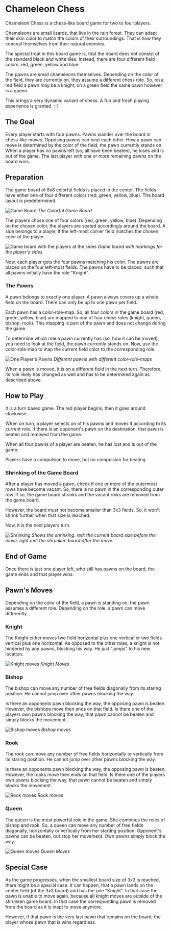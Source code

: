 # Chameleon Chess

Chameleon Chess is a chess-like board game for two to four players.

Chameleons are small lizards, that live in the rain forest. They can adapt their skin color to match the colors of their surroundings. That is how they conceal themselves from their natural enemies.

The special treat in this board game is, that the board does not consist of the standard black and white tiles. Instead, there are four different field colors: red, green, yellow and blue.

The pawns are small chameleons themselves. Depending on the color of the field, they are currently on, they assume a different chess role. So, on a red field a pawn may be a knight, on a green field the same pawn however is a queen.

This brings a very dynamic variant of chess. A fun and fresh playing experience is granted. :-)

## The Goal

Every player starts with four pawns. Pawns wander over the board in chess-like moves. Opposing pawns can beat each other. How a pawn can move is determined by the color of the field, the pawn currently stands on. When a player has no pawns left (so, all have been beaten), he loses and is out of the game. The last player with one or more remaining pawns on the board wins.

## Preparation

The game board of 8x8 colorful fields is placed in the center. The fields have either one of four different colors (red, green, yellow, blue). The board layout is predetermined.

![Game Board](./pics/board.png)
*The Colorful Game Board*

The players chose one of four colors (red, green, yellow, blue). Depending on the chosen color, the players are seated accordingly around the board. A side belongs to a player, if the left-most corner field matches the chosen color of the player.

![Game board with the players at the sides](./pics/board-players.png)
*Game board with markings for the player's sides*

Now, each player gets the four pawns matching his color. The pawns are placed on the four left-most fields. The pawns have to be placed, such that all pawns initially have the role "Knight".

### The Pawns

A pawn belongs to exactly one player. A pawn always covers up a whole field on the board. There can only be up to one pawn per field.

Each pawn has a color-role-map. So, all four colors in the game board (red, green, yellow, blue) are mapped to one of four chess roles (knight, queen, bishop, rook). This mapping is part of the pawn and does not change during the game.

To determine which role a pawn currently has (so, how it can be moved), you need to look at the field, the pawn currently stands on. Now, use the color-role-map to map the current field color to the corresponding role.

![One Player's Pawns](./pics/pawns-red.png)
*Different pawns with different color-role-maps*

When a pawn is moved, it is on a different field in the next turn. Therefore, its role likely has changed as well and has to be determined again as described above.

## How to Play

It is a turn based game. The red player begins, then it goes around clockwise.

When on turn, a player selects on of his pawns and moves it according to its current role. If there is an opponent's pawn on the destination, that pawn is beaten and removed from the game.

When all four pawns of a player are beaten, he has lost and is out of the game.

Players have a compulsion to move, but no compulsion for beating.

### Shrinking of the Game Board

After a player has moved a pawn, check if one or more of the outermost rows have become vacant. So, there is no pawn in the corresponding outer row. If so, the game board shrinks and the vacant rows are removed from the game board.

However, the board must not become smaller than 3x3 fields. So, it won't shrink further when that size is reached.

Now, it is the next players turn.

![Shrinking](./pics/shrinking.png)
*Shows the shrinking. red: the current board size before the move, light red: the shrunken board after the move.*

## End of Game

Once there is just one player left, who still has pawns on the board, the game ends and that player wins.

## Pawn's Moves

Depending on the color of the field, a pawn is standing on, the pawn assumes a different role. Depending on the role, a pawn can move differently.

### Knight

The Knight either moves two field horizontal plus one vertical or two fields vertical plus one horizontal. As opposed to the other roles, a knight is not hindered by any pawns, blocking his way. He just "jumps" to his new location.

![Knight moves](./pics/moves-knight.png)
*Knight Moves*

### Bishop

The bishop can move any number of free fields diagonally from its staring position. He cannot jump over other pawns blocking the way.

Is there an opponents pawn blocking the way, the opposing pawn is beaten. However, the bishops move then ends on that field. Is there one of the players own pawns blocking the way, that pawn cannot be beaten and simply blocks the movement.

![Bishop moves](./pics/moves-bishop.png)
*Bishop moves*

### Rook

The rook can move any number of free fields horizontally or vertically from its staring position. He cannot jump over other pawns blocking the way.

Is there an opponents pawn blocking the way, the opposing pawn is beaten. However, the rooks move then ends on that field. Is there one of the players own pawns blocking the way, that pawn cannot be beaten and simply blocks the movement.

![Rook moves](./pics/moves-rook.png)
*Rook moves*

### Queen

The queen is the most powerful role in the game. She combines the roles of bishop and rook. So, a queen can move any number of free fields diagonally, horizontally or vertically from her starting position. Opponent's pawns can be beaten, but stop her movement. Own pawns simply block the way.

![Queen moves](./pics/moves-queen.png)
*Queen Moves*

## Special Case

As the game progresses, when the smallest board size of 3x3 is reached, there might be a special case. It can happen, that a pawn lands on the center field (of the 3x3 board) and has the role "Knight". In that case the pawn is unable to move again, because all knight moves are outside of the shrunken game board. In that case the corresponding pawn is removed from the board as it is inapt to move anymore.

However, if that pawn is the very last pawn that remains on the board, the player whose pawn that is wins regardless.